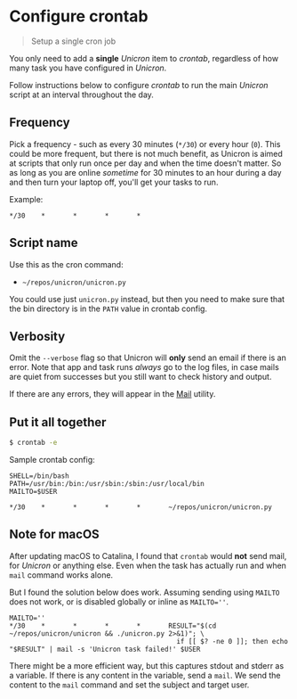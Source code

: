 # Configure crontab
> Setup a single cron job

<!-- TODO move command above to SH script -->

<!-- TODO: Make executable without cd then update here. Also consider if make should be used here. -->

<!-- TODO: Repeat scheduling this in the usage/config section in more detail with `crontab -e`. -->


You only need to add a **single** _Unicron_ item to _crontab_, regardless of how many task you have configured in _Unicron_.

Follow instructions below to configure _crontab_ to run the main _Unicron_ script at an interval throughout the day.

## Frequency

Pick a frequency - such as every 30 minutes (`*/30`) or every hour (`0`). This could be more frequent, but there is not much benefit, as Unicron is aimed at scripts that only run once per day and when the time doesn't matter. So as long as you are online _sometime_ for 30 minutes to an hour during a day and then turn your laptop off, you'll get your tasks to run.

Example:

```
*/30    *       *       *       *
```

## Script name

Use this as the cron command:

- `~/repos/unicron/unicron.py`

You could use just `unicron.py` instead, but then you need to make sure that the bin directory is in the `PATH` value in crontab config.


## Verbosity

Omit the `--verbose` flag so that Unicron will **only** send an email if there is an error. Note that app and task runs _always_ go to the log files, in case mails are quiet from successes but you still want to check history and output.

If there are any errors, they will appear in the [Mail](mail.md) utility.


## Put it all together

```sh
$ crontab -e
```

Sample crontab config:

```
SHELL=/bin/bash
PATH=/usr/bin:/bin:/usr/sbin:/sbin:/usr/local/bin
MAILTO=$USER

*/30    *       *       *       *       ~/repos/unicron/unicron.py
```


## Note for macOS

After updating macOS to Catalina, I found that `crontab` would **not** send mail, for _Unicron_ or anything else. Even when the task has actually run and when `mail` command works alone.

But I found the solution below does work. Assuming sending using `MAILTO` does not work, or is disabled globally or inline as `MAILTO=''`.


```
MAILTO=''
*/30    *       *       *       *       RESULT="$(cd ~/repos/unicron/unicron && ./unicron.py 2>&1)"; \
                                          if [[ $? -ne 0 ]]; then echo "$RESULT" | mail -s 'Unicron task failed!' $USER
```

There might be a more efficient way, but this captures stdout and stderr as a variable. If there is any content in the variable, send a `mail`. We send the content to the `mail` command and set the subject and target user.
